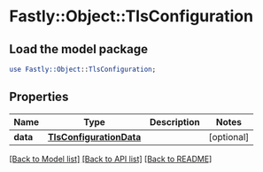 # Fastly::Object::TlsConfiguration

## Load the model package
```perl
use Fastly::Object::TlsConfiguration;
```

## Properties
Name | Type | Description | Notes
------------ | ------------- | ------------- | -------------
**data** | [**TlsConfigurationData**](TlsConfigurationData.md) |  | [optional] 

[[Back to Model list]](../README.md#documentation-for-models) [[Back to API list]](../README.md#documentation-for-api-endpoints) [[Back to README]](../README.md)


